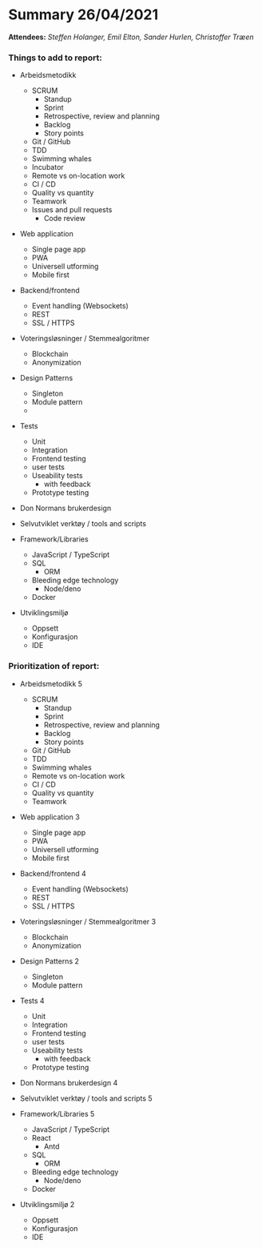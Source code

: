 
# Summary 26/04/2021

**Attendees:** *Steffen Holanger, Emil Elton, Sander Hurlen, Christoffer Træen*

### Things to add to report:

- Arbeidsmetodikk

  - SCRUM
    - Standup
    - Sprint
    - Retrospective, review and planning
    - Backlog
    - Story points
  - Git / GitHub
  - TDD
  - Swimming whales
  - Incubator
  - Remote vs on-location work
  - CI / CD
  - Quality vs quantity
  - Teamwork
  - Issues and pull requests
    - Code review 

  

- Web application

  - Single page app
  - PWA
  - Universell utforming
  - Mobile first

  

- Backend/frontend

  - Event handling (Websockets)
  - REST
  - SSL / HTTPS

  

- Voteringsløsninger / Stemmealgoritmer

  - Blockchain
  - Anonymization

  

- Design Patterns

  - Singleton
  - Module pattern
  - 

  

  

- Tests

  - Unit
  - Integration
  - Frontend testing
  - user tests
  - Useability tests
    - with feedback
  - Prototype testing

  

- Don Normans brukerdesign



- Selvutviklet verktøy / tools and scripts



- Framework/Libraries

  - JavaScript / TypeScript
  - SQL 
    - ORM
  - Bleeding edge technology
    - Node/deno
  - Docker

  

- Utviklingsmiljø

  - Oppsett
  - Konfigurasjon
  - IDE



### Prioritization of report:

- Arbeidsmetodikk 5

  - SCRUM
    - Standup
    - Sprint
    - Retrospective, review and planning
    - Backlog
    - Story points
  - Git / GitHub
  - TDD
  - Swimming whales
  - Remote vs on-location work
  - CI / CD
  - Quality vs quantity
  - Teamwork

  

- Web application 3

  - Single page app
  - PWA
  - Universell utforming
  - Mobile first

  

- Backend/frontend 4

  - Event handling (Websockets)
  - REST
  - SSL / HTTPS

  

- Voteringsløsninger / Stemmealgoritmer 3

  - Blockchain
  - Anonymization

  

- Design Patterns 2

  - Singleton
  - Module pattern

  

- Tests 4

  - Unit
  - Integration
  - Frontend testing
  - user tests
  - Useability tests
    - with feedback
  - Prototype testing

  

- Don Normans brukerdesign 4



- Selvutviklet verktøy / tools and scripts 5



- Framework/Libraries 5

  - JavaScript / TypeScript
  - React
    - Antd
  - SQL 
    - ORM
  - Bleeding edge technology
    - Node/deno
  - Docker

  

- Utviklingsmiljø 2

  - Oppsett
  - Konfigurasjon
  - IDE


